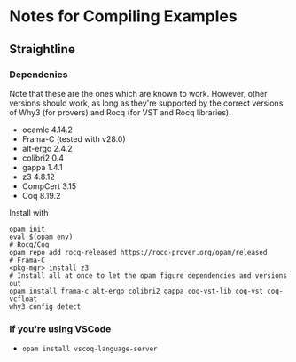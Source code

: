 # Notes for Compiling Examples

## Straightline
### Dependenies
Note that these are the ones which are known to work. However, other versions should work, as long as they're supported by the correct versions of Why3 (for provers) and Rocq (for VST and Rocq libraries).

- ocamlc 4.14.2
- Frama-C (tested with v28.0)
- alt-ergo 2.4.2
- colibri2 0.4
- gappa 1.4.1
- z3 4.8.12
- CompCert 3.15
- Coq 8.19.2

Install with
```
opam init
eval $(opam env)
# Rocq/Coq
opam repo add rocq-released https://rocq-prover.org/opam/released
# Frama-C
<pkg-mgr> install z3
# Install all at once to let the opam figure dependencies and versions out
opam install frama-c alt-ergo colibri2 gappa coq-vst-lib coq-vst coq-vcfloat 
why3 config detect
```

### If you're using VSCode
- `opam install vscoq-language-server`
